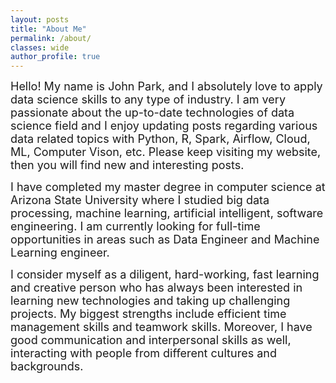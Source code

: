 ```yaml
---
layout: posts
title: "About Me"
permalink: /about/
classes: wide
author_profile: true
---
```

<font size="4"> <addr> Hello! My name is John Park, and I absolutely love to apply data science skills to any type of industry. I am very passionate about the up-to-date technologies of data science field and I enjoy updating posts regarding various data related topics with Python, R, Spark, Airflow, Cloud, ML, Computer Vison, etc. Please keep visiting my website, then you will find new and interesting posts.  </font> 
  
<font size="4"> I have completed my master degree in computer science at Arizona State University where I studied big data processing, machine learning, artificial intelligent, software engineering. I am currently looking for full-time opportunities in areas such as Data Engineer and Machine Learning engineer.     </font>
  
<font size="4"> I consider myself as a diligent, hard-working, fast learning and creative person who has always been interested in learning new technologies and taking up challenging projects. My biggest strengths include efficient time management skills and teamwork skills. Moreover, I have good communication and interpersonal skills as well, interacting with people from different cultures and backgrounds.      </font>
